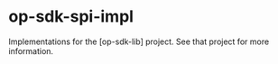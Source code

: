 # op-sdk-spi-impl

Implementations for the [op-sdk-lib] project. See that project for more information.